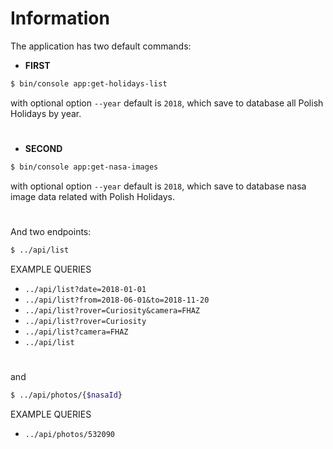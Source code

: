 Information
===
The application has two default commands:
* **FIRST**
```bash 
$ bin/console app:get-holidays-list
```
with optional option `--year` default is `2018`,
which save to database all Polish Holidays by year.
#
* **SECOND**
```bash
$ bin/console app:get-nasa-images
```
with optional option `--year` default is `2018`,
which save to database nasa image data related with Polish Holidays.
#
And two endpoints:
```bash
$ ../api/list
```
EXAMPLE QUERIES
* `../api/list?date=2018-01-01`
* `../api/list?from=2018-06-01&to=2018-11-20`
* `../api/list?rover=Curiosity&camera=FHAZ`
* `../api/list?rover=Curiosity`
* `../api/list?camera=FHAZ`
* `../api/list`
#
and
```bash
$ ../api/photos/{$nasaId}
```
EXAMPLE QUERIES
* `../api/photos/532090`